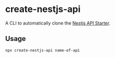 # create-nestjs-api

A CLI to automatically clone the [Nestjs API Starter](https://github.com/ABZ0/nestjs-starter).

## Usage

```sh
npx create-nestjs-api name-of-api
```
